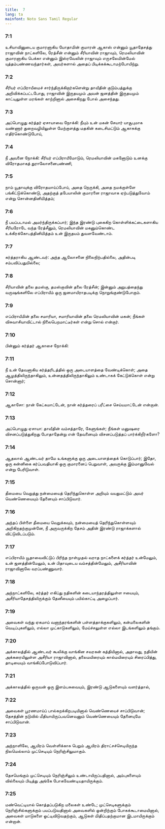 ```yaml
---
title:  7
lang: ta
mainfont: Noto Sans Tamil Regular
---
```


###  7:1

உசியாவினுடைய குமாரனாகிய யோதாமின் குமாரன் ஆகாஸ் என்னும் யூதாதேசத்து ராஜாவின் நாட்களிலே, ரேத்சீன் என்னும் சீரியாவின் ராஜாவும், ரெமலியாவின் குமாரனாகிய பெக்கா என்னும் இஸ்ரவேலின் ராஜாவும் எருசலேமின்மேல் யுத்தம்பண்ணவந்தார்கள், அவர்களால் அதைப் பிடிக்கக்கூடாமற்போயிற்று.

###  7:2

சீரியர் எப்பிராயீமைச் சார்ந்திருக்கிறார்களென்று தாவீதின் குடும்பத்துக்கு அறிவிக்கப்பட்டபோது, ராஜாவின் இருதயமும் அவன் ஜனத்தின் இருதயமும் காட்டிலுள்ள மரங்கள் காற்றினால் அசைகிறது போல் அசைந்தது.

###  7:3

அப்பொழுது கர்த்தர் ஏசாயாவை நோக்கி: நீயும் உன் மகன் சேயார் யாசூபுமாக வண்ணார் துறைவழியிலுள்ள மேற்குளத்து மதகின் கடைசிமட்டும் ஆகாசுக்கு எதிர்கொண்டுபோய்,

###  7:4

நீ அவனை நோக்கி: சீரியர் எப்பிராயீமோடும், ரெமலியாவின் மகனோடும் உனக்கு விரோதமாகத் துராலோசனைபண்ணி,

###  7:5

நாம் யூதாவுக்கு விரோதமாய்ப்போய், அதை நெருக்கி, அதை நமக்குள்ளே பங்கிட்டுக்கொண்டு, அதற்குத் தபேயாலின் குமாரனை ராஜாவாக ஏற்படுத்துவோம் என்று சொன்னதினிமித்தம்;

###  7:6

நீ பயப்படாமல் அமர்ந்திருக்கப்பார்; இந்த இரண்டு புகைகிற கொள்ளிக்கட்டைகளாகிய சீரியரோடே வந்த ரேத்சீனும், ரெமலியாவின் மகனும்கொண்ட உக்கிரக்கோபத்தினிமித்தம் உன் இருதயம் துவளவேண்டாம்.

###  7:7

கர்த்தராகிய ஆண்டவர்: அந்த ஆலோசனை நிலைநிற்பதில்லை, அதின்படி சம்பவிப்பதுமில்லை;

###  7:8

சீரியாவின் தலை தமஸ்கு, தமஸ்குவின் தலை ரேத்சீன்; இன்னும் அறுபத்தைந்து வருஷங்களிலே எப்பிராயீம் ஒரு ஜனமாயிராதபடிக்கு நொறுங்குண்டுபோகும்.

###  7:9

எப்பிராயீமின் தலை சமாரியா, சமாரியாவின் தலை ரெமலியாவின் மகன்; நீங்கள் விசுவாசியாவிட்டால் நிலைபெறமாட்டீர்கள் என்று சொல் என்றார்.

###  7:10

பின்னும் கர்த்தர் ஆகாசை நோக்கி:

###  7:11

நீ உன் தேவனாகிய கர்த்தரிடத்தில் ஒரு அடையாளத்தை வேண்டிக்கொள்; அதை ஆழத்திலிருந்தாகிலும், உன்னதத்திலிருந்தாகிலும் உண்டாகக் கேட்டுக்கொள் என்று சொன்னார்;

###  7:12

ஆகாசோ: நான் கேட்கமாட்டேன், நான் கர்த்தரைப் பரீட்சை செய்யமாட்டேன் என்றான்.

###  7:13

அப்பொழுது ஏசாயா: தாவீதின் வம்சத்தாரே, கேளுங்கள்; நீங்கள் மனுஷரை விசனப்படுத்துகிறது போதாதேன்று என் தேவனையும் விசனப்படுத்தப் பார்க்கிறீர்களோ?

###  7:14

ஆதலால் ஆண்டவர் தாமே உங்களுக்கு ஒரு அடையாளத்தைக் கொடுப்பார்; இதோ, ஒரு கன்னிகை கர்ப்பவதியாகி ஒரு குமாரனைப் பெறுவாள், அவருக்கு இம்மானுவேல் என்று பேரிடுவாள்.

###  7:15

தீமையை வெறுத்து நன்மையைத் தெரிந்துகொள்ள அறியும் வயதுமட்டும் அவர் வெண்ணெயையும் தேனையும் சாப்பிடுவார்.

###  7:16

அந்தப் பிள்ளை தீமையை வெறுக்கவும், நன்மையைத் தெரிந்துகொள்ளவும் அறிகிறதற்குமுன்னே, நீ அருவருக்கிற தேசம் அதின் இரண்டு ராஜாக்களால் விட்டுவிடப்படும்.

###  7:17

எப்பிராயீம் யூதாவைவிட்டுப் பிரிந்த நாள்முதல் வராத நாட்களைக் கர்த்தர் உன்மேலும், உன் ஜனத்தின்மேலும், உன் பிதாவுடைய வம்சத்தின்மேலும், அசீரியாவின் ராஜாவினாலே வரப்பண்ணுவார்.

###  7:18

அந்நாட்களிலே, கர்த்தர் எகிப்து நதிகளின் கடையாந்தரத்திலுள்ள ஈயையும், அசீரியாதேசத்திலிருக்கும் தேனீயையும் பயில்காட்டி அழைப்பார்.

###  7:19

அவைகள் வந்து ஏகமாய் வனாந்தரங்களின் பள்ளத்தாக்குகளிலும், கன்மலைகளின் வெடிப்புகளிலும், எல்லா முட்காடுகளிலும், மேய்ச்சலுள்ள எல்லா இடங்களிலும் தங்கும்.

###  7:20

அக்காலத்தில் ஆண்டவர் கூலிக்கு வாங்கின சவரகன் கத்தியினால், அதாவது, நதியின் அக்கரையிலுள்ள அசீரியா ராஜாவினால், தலைமயிரையும் கால்மயிரையும் சிரைப்பித்து, தாடியையும் வாங்கிப்போடுவிப்பார்.

###  7:21

அக்காலத்தில் ஒருவன் ஒரு இளம்பசுவையும், இரண்டு ஆடுகளையும் வளர்த்தால்,

###  7:22

அவைகள் பூரணமாய்ப் பால்கறக்கிறபடியினால் வெண்ணெயைச் சாப்பிடுவான்; தேசத்தின் நடுவில் மீதியாயிருப்பவனெவனும் வெண்ணெயையும் தேனையுமே சாப்பிடுவான்.

###  7:23

அந்நாளிலே, ஆயிரம் வெள்ளிக்காசு பெறும் ஆயிரம் திராட்சச்செடியிருந்த நிலமெல்லாம் முட்செடியும் நெரிஞ்சிலுமாகும்.

###  7:24

தேசமெங்கும் முட்செடியும் நெரிஞ்சிலும் உண்டாயிருப்பதினால், அம்புகளையும் வில்லையும் பிடித்து அங்கே போகவேண்டியதாயிருக்கும்.

###  7:25

மண்வெட்டியால் கொத்தப்படுகிற மலைகள் உண்டே; முட்செடிகளுக்கும் நெரிஞ்சில்களுக்கும் பயப்படுவதினால் அவைகளில் ஒன்றிற்கும் போகக்கூடாமையினால், அவைகள் மாடுகளை ஓட்டிவிடுவதற்கும், ஆடுகள் மிதிப்பதற்குமான இடமாயிருக்கும் என்றான்.

